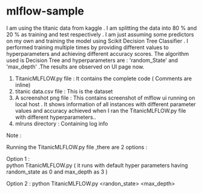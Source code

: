 # mlflow-sample

I am using the titanic data from kaggle  . I am splitting the data into 80 % and 20 %  as training and test respectively . I am just assuming some predictors on my own and training the model using Scikit Decision Tree Classifier . I performed training multiple times by providing different values to hyperparameters and achieving different accuracy scores. The algorithm used is Decision Tree and hyperparameters are : 'random_State' and 'max_depth' .The results are observed on UI page now. 


1. TitanicMLFLOW.py file : It contains the complete code ( Comments are inline)
2. titanic data.csv file : This is the dataset 
3. A screenshot png file : This contains screenshot of mlflow ui running on local host . It shows information of all instances with different parameter values and accuracy achieved when I ran the TitanicMLFLOW.py file with different hyperparameters..
4. mlruns directory :  Containing log info 


Note :

Running the TitanicMLFLOW.py file ,there are 2 options : 

Option 1 :  
python TitanicMLFLOW.py    ( it runs with default hyper parameters having random_state as 0 and max_depth as 3 ) 

Option 2 : 
python TitanicMLFLOW.py  <randon_state> <max_depth>

